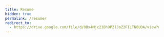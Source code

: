 ```yaml
---
title: Resume
hidden: true
permalink: /resume/
redirect_to:
  - https://drive.google.com/file/d/0Bx4Mjc21Bh9PZlJoZ2FILTN6UDA/view?usp=sharing
---
```

